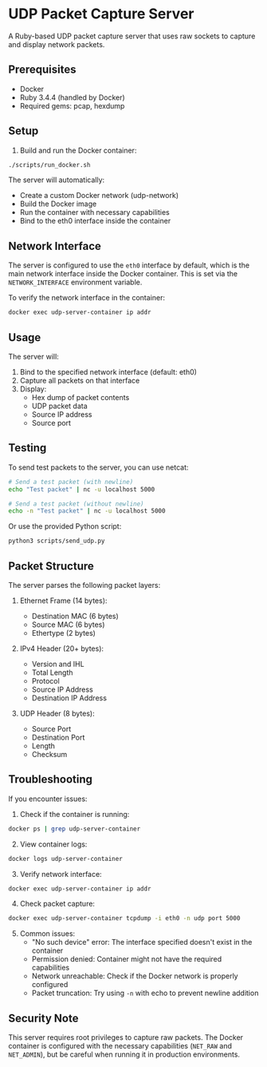 # UDP Packet Capture Server

A Ruby-based UDP packet capture server that uses raw sockets to capture and display network packets.

## Prerequisites

- Docker
- Ruby 3.4.4 (handled by Docker)
- Required gems: pcap, hexdump

## Setup

1. Build and run the Docker container:

```bash
./scripts/run_docker.sh
```

The server will automatically:

- Create a custom Docker network (udp-network)
- Build the Docker image
- Run the container with necessary capabilities
- Bind to the eth0 interface inside the container

## Network Interface

The server is configured to use the `eth0` interface by default, which is the main network interface inside the Docker container. This is set via the `NETWORK_INTERFACE` environment variable.

To verify the network interface in the container:

```bash
docker exec udp-server-container ip addr
```

## Usage

The server will:

1. Bind to the specified network interface (default: eth0)
2. Capture all packets on that interface
3. Display:
   - Hex dump of packet contents
   - UDP packet data
   - Source IP address
   - Source port

## Testing

To send test packets to the server, you can use netcat:

```bash
# Send a test packet (with newline)
echo "Test packet" | nc -u localhost 5000

# Send a test packet (without newline)
echo -n "Test packet" | nc -u localhost 5000
```

Or use the provided Python script:

```bash
python3 scripts/send_udp.py
```

## Packet Structure

The server parses the following packet layers:

1. Ethernet Frame (14 bytes):
   - Destination MAC (6 bytes)
   - Source MAC (6 bytes)
   - Ethertype (2 bytes)

2. IPv4 Header (20+ bytes):
   - Version and IHL
   - Total Length
   - Protocol
   - Source IP Address
   - Destination IP Address

3. UDP Header (8 bytes):
   - Source Port
   - Destination Port
   - Length
   - Checksum

## Troubleshooting

If you encounter issues:

1. Check if the container is running:

```bash
docker ps | grep udp-server-container
```

2. View container logs:

```bash
docker logs udp-server-container
```

3. Verify network interface:

```bash
docker exec udp-server-container ip addr
```

4. Check packet capture:

```bash
docker exec udp-server-container tcpdump -i eth0 -n udp port 5000
```

5. Common issues:
   - "No such device" error: The interface specified doesn't exist in the container
   - Permission denied: Container might not have the required capabilities
   - Network unreachable: Check if the Docker network is properly configured
   - Packet truncation: Try using `-n` with echo to prevent newline addition

## Security Note

This server requires root privileges to capture raw packets. The Docker container is configured with the necessary capabilities (`NET_RAW` and `NET_ADMIN`), but be careful when running it in production environments.
